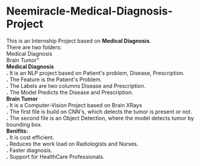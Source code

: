# Neemiracle-Medical-Diagnosis-Project
This is an Internship Project based on **Medical Diagnosis**.
<br> There are two folders:
<br> Medical Diagnosis
<br> Brain Tumor"
<br> **Medical Diagnosis**
<br> **.** It is an NLP project based on Patient's problem, Disease, Prescription.
<br> **.** The Feature is the Patient's Problem.
<br> **.** The Labels are two columns Disease and Prescription.
<br> **.** The Model Predicts the Disease and Prescription. 
<br> **Brain Tumor**
<br> **.** It is a Computer-Vision Project based on Brain XRays
<br> **.** The first file is build on CNN's, which detects the tumor is present or not.
<br> **.** The second file is an Object Detection, where the model detects tumor by bounding box.
<br> **Benifits:**
<br> **.** It is cost efficient.
<br> **.** Reduces the work load on Radiologists and Nurses.
<br> **.** Faster diagnosis.
<br> **.** Support for HealthCare Professionals.
